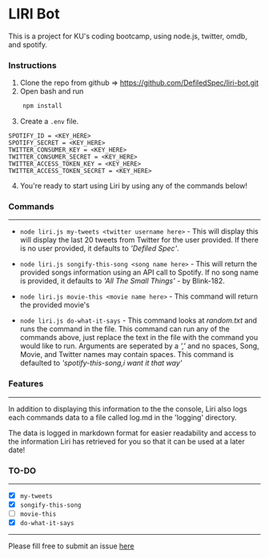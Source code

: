 # LIRI Bot

This is a project for KU's coding bootcamp, using node.js, twitter, omdb, and spotify.

### Instructions

1. Clone the repo from github => https://github.com/DefiledSpec/liri-bot.git
2. Open bash and run 
``` bash
    npm install
```
3. Create a `.env` file.
```
SPOTIFY_ID = <KEY_HERE>
SPOTIFY_SECRET = <KEY_HERE>
TWITTER_CONSUMER_KEY = <KEY_HERE>
TWITTER_CONSUMER_SECRET = <KEY_HERE>
TWITTER_ACCESS_TOKEN_KEY = <KEY_HERE>
TWITTER_ACCESS_TOKEN_SECRET = <KEY_HERE>
```
4. You're ready to start using Liri by using any of the commands below!

### Commands 
---

* `node liri.js my-tweets <twitter username here>` - This will display this will display the last 20 tweets from Twitter for the user provided. If there is no user provided, it defaults to *'Defiled Spec'*.

* `node liri.js songify-this-song <song name here>` - This will return the provided songs information using an API call to Spotify. If no song name is provided, it defaults to *'All The Small Things'* - by Blink-182.

* `node liri.js movie-this <movie name here>` - This command will return the provided movie's

* `node liri.js do-what-it-says` - This command looks at *random.txt* and runs the command in the file. This command can run any of the commands above, just replace the text in the file with the command you would like to run. Arguments are seperated by a *','* and no spaces, Song, Movie, and Twitter names may contain spaces. This command is defaulted to *'spotify-this-song,i want it that way'*

### Features
---
In addition to displaying this information to the the console, Liri also logs each commands data to a file called log.md in the 'logging' directory.

The data is logged in markdown format for easier readability and access to the information Liri has retrieved for you so that it can be used at a later date!

### TO-DO
---
- [x] `my-tweets`
- [x] `songify-this-song`
- [ ] `movie-this`
- [x] `do-what-it-says`

---

Please fill free to submit an issue [here](https://github.com/DefiledSpec/liri-bot/issues/new)